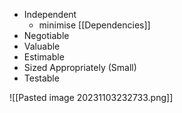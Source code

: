 - Independent
	- minimise [[Dependencies]]
- Negotiable
- Valuable
- Estimable
- Sized Appropriately (Small)
- Testable

![[Pasted image 20231103232733.png]]